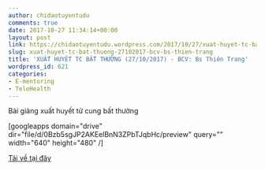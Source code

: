 ```yaml
---
author: chidaotuyentudu
comments: true
date: 2017-10-27 11:34:14+00:00
layout: post
link: https://chidaotuyentudu.wordpress.com/2017/10/27/xuat-huyet-tc-bat-thuong-27102017-bcv-bs-thien-trang/
slug: xuat-huyet-tc-bat-thuong-27102017-bcv-bs-thien-trang
title: 'XUẤT HUYẾT TC BẤT THƯỜNG (27/10/2017) - BCV: Bs Thiên Trang'
wordpress_id: 621
categories:
- E-mentoring
- TeleHealth
---
```


Bài giảng xuất huyết tử cung bất thường

<!-- more -->

[googleapps domain="drive" dir="file/d/0Bzb5sgJP2AKEelBnN3ZPbTJqbHc/preview" query="" width="640" height="480" /]

[Tải về tại đây](https://drive.google.com/file/d/0Bzb5sgJP2AKEelBnN3ZPbTJqbHc/view?usp=sharing)
